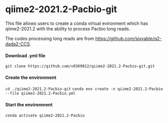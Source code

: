 # qiime2-2021.2-Pacbio-git

This file allows users to create a conda virtual evironment which has qiime2-2021.2 with the ability to process Pacbio long reads.

The codes processing long reads are from https://github.com/sixvable/q2-dada2-CCS.

#### Download .yml file
`git clone https://github.com/v0369012/qiime2-2021.2-Pacbio-git.git`

#### Create the environment
`cd ./qiime2-2021.2-Pacbio-git`
`conda env create -n qiime2-2021.2-Pacbio --file qiime2-2021.2-Pacbio.yml`

#### Start the environment
`conda activate qiime2-2021.2-Pacbio`
